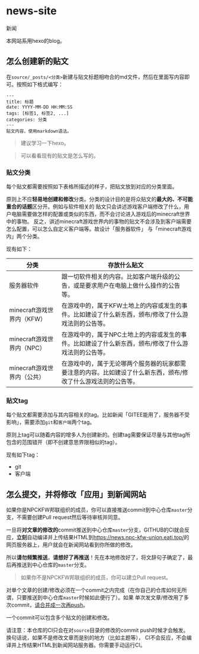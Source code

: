 # news-site
新闻

本网站系用hexo的blog。

## 怎么创建新的贴文
在`source/_posts/<分类>`新建与贴文标题相吻合的md文件，然后在里面写内容即可。按照如下格式编写：
```hexo
---
title: 标题
date: YYYY-MM-DD HH:MM:SS
tags: [标签1, 标签2, ...]
categories: 分类
---
贴文内容，使用markdown语法。
```


> 建议学习一下hexo。

> 可以看看现有的贴文是怎么写的。


### 贴文分类
每个贴文都需要按照如下表格所描述的样子，把贴文放到对应的分类里面。

原则上不应**轻易地创建和修改**分类。分类的设计目的是将众贴文的**最大的、不可能重合的话题**区分开。例如与软件相关的
贴文只会讲述游戏客户端修改了什么，用户电脑需要做怎样的配置或类似的东西，而不会讨论进入游戏后的minecraft世界中的事物。
反之，讲述minecraft游戏世界内的事物的贴文不会涉及到客户端需要怎么配置，可以怎么自定义客户端等。故设计「服务器软件」
与「minecraft游戏内」两个分类。

现有如下：

|  分类   |  存放什么贴文   |
|  ----  | ----  |
|  服务器软件  | 跟一切软件相关的内容。比如客户端升级的公告，或是要求用户在电脑上做什么操作的公告等。 |
|  minecraft游戏世界内（KFW）  | 在游戏中的，属于KFW土地上的内容或发生的事件。比如建设了什么新东西，颁布/修改了什么游戏法则的公告等。 |
|  minecraft游戏世界内（NPC）  | 在游戏中的，属于NPC土地上的内容或发生的事件。比如建设了什么新东西，颁布/修改了什么游戏法则的公告等。 |
|  minecraft游戏世界内（公共）  | 在游戏中的，属于无论哪两个服务器的玩家都需要注意的内容。比如建设了什么新东西，颁布/修改了什么游戏法则的公告等。 |

### 贴文tag
每个贴文都需要添加与其内容相关的tag。比如新闻「GITEE能用了，服务器不受影响」，需要添加`git`和`客户端`两个tag。

原则上tag可以随着内容的增多人为创建新的。创建tag需要保证尽量与其他tag所包含的范围错开（即不创建意思界限相似的tag）。

现有如下tag：
- git
- 客户端

## 怎么提交，并将修改「应用」到新闻网站

如果你是NPCKFW邦联组织的成员，你可以直接推送commit到中心仓库`master`分支，不需要创建Pull request然后等待审核并同意。

一旦将**对文章的修改的**commit推送到中心仓库`master`分支，GITHUB的CI就会反应，**立刻**自动编译并上传结果HTML到<https://news.npc-kfw-union.eati.top/>的
网页服务器上，用户就会在新闻网站看到你所做的修改。

所以**请勿频繁推送**，**请想好了再推送**！先在本地修改好了，将文辞句子确定了，最后再推送到中心仓库的`master`分支。

> 如果你不是NPCKFW邦联组织的成员，你可以建立Pull request。

对单个文章的创建/修改必须在一个commit之内完成（在你自己的仓库如何无所谓，只要推送到中心仓库`master`时候如此便行了）。如果
单次发文章/修改用了多次commit，[请合并成一次再push](https://www.likecs.com/show-203527513.html)。

一个commit可以包含多个贴文的创建和修改。

请注意：本仓库的CI只会在对`source`目录的修改的commit push时候才会触发。换句话说，如果不是修改文章而是别的地方（比如主题等），
CI不会反应，不会编译并上传结果HTML到新闻网站服务器。你需要手动运行CI。

